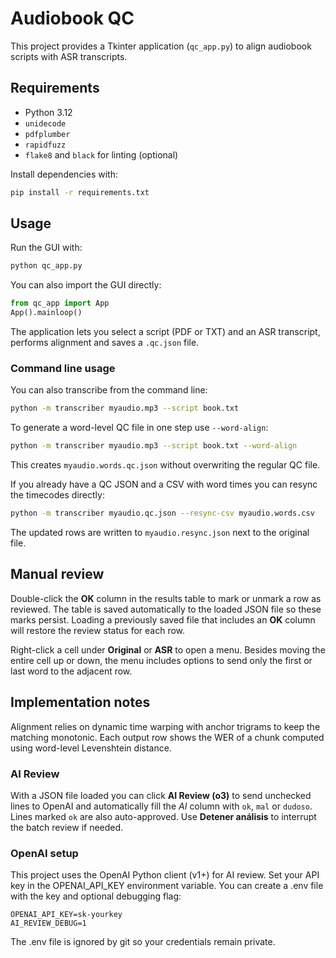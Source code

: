 # Audiobook QC

This project provides a Tkinter application (`qc_app.py`) to align audiobook scripts with ASR transcripts.

## Requirements

- Python 3.12
- `unidecode`
- `pdfplumber`
- `rapidfuzz`
- `flake8` and `black` for linting (optional)

Install dependencies with:

```bash
pip install -r requirements.txt
```

## Usage

Run the GUI with:

```bash
python qc_app.py
```

You can also import the GUI directly:

```python
from qc_app import App
App().mainloop()
```

The application lets you select a script (PDF or TXT) and an ASR transcript,
performs alignment and saves a `.qc.json` file.


### Command line usage

You can also transcribe from the command line:

```bash
python -m transcriber myaudio.mp3 --script book.txt
```

To generate a word-level QC file in one step use `--word-align`:

```bash
python -m transcriber myaudio.mp3 --script book.txt --word-align
```

This creates `myaudio.words.qc.json` without overwriting the regular QC file.

If you already have a QC JSON and a CSV with word times you can resync the
timecodes directly:

```bash
python -m transcriber myaudio.qc.json --resync-csv myaudio.words.csv
```

The updated rows are written to `myaudio.resync.json` next to the original file.


## Manual review

Double-click the **OK** column in the results table to mark or unmark a row as
reviewed. The table is saved automatically to the loaded JSON file so these
marks persist. Loading a previously saved file that includes an **OK** column
will restore the review status for each row.

Right-click a cell under **Original** or **ASR** to open a menu. Besides moving
the entire cell up or down, the menu includes options to send only the first or
last word to the adjacent row.

## Implementation notes

Alignment relies on dynamic time warping with anchor trigrams to keep the
matching monotonic.  Each output row shows the WER of a chunk computed using
word-level Levenshtein distance.

### AI Review

With a JSON file loaded you can click **AI Review (o3)** to send unchecked lines
to OpenAI and automatically fill the *AI* column with `ok`, `mal` or `dudoso`.
Lines marked `ok` are also auto-approved. Use **Detener análisis** to interrupt
the batch review if needed.

### OpenAI setup

This project uses the OpenAI Python client (v1+) for AI review.
Set your API key in the OPENAI_API_KEY environment variable.
You can create a .env file with the key and optional debugging flag:

```
OPENAI_API_KEY=sk-yourkey
AI_REVIEW_DEBUG=1
```

The .env file is ignored by git so your credentials remain private.


